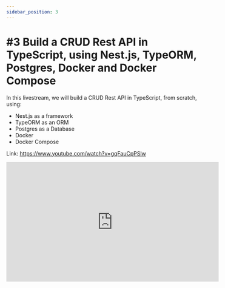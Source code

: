 ```yaml
---
sidebar_position: 3
---
```


# #3 Build a CRUD Rest API in TypeScript, using Nest.js, TypeORM, Postgres, Docker and Docker Compose

In this livestream, we will build a CRUD Rest API in TypeScript, from scratch, using:
- Nest.js as a framework
- TypeORM as an ORM
- Postgres as a Database
- Docker 
- Docker Compose

Link: https://www.youtube.com/watch?v=gqFauCpPSlw

<iframe width="560" height="315" src="https://www.youtube.com/embed/gqFauCpPSlw?si=aVZuxaSdOLuJh2Nz" title="YouTube video player" frameborder="0" allow="accelerometer; autoplay; clipboard-write; encrypted-media; gyroscope; picture-in-picture; web-share" allowfullscreen></iframe>